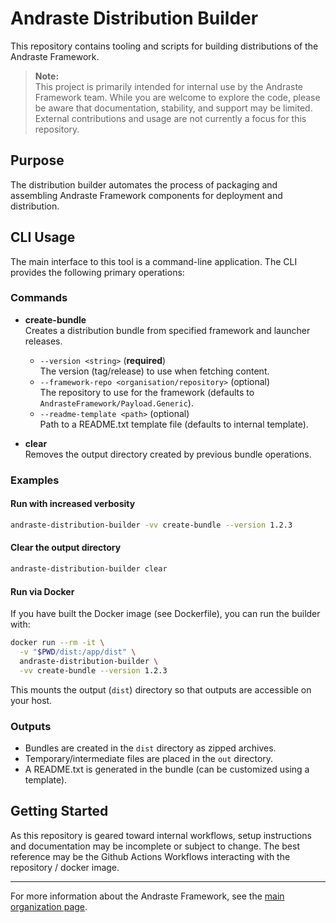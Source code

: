 # Andraste Distribution Builder

This repository contains tooling and scripts for building distributions of the Andraste Framework.

> **Note:**  
> This project is primarily intended for internal use by the Andraste Framework team. While you are welcome to explore the code, please be aware that documentation, stability, and support may be limited.  
> External contributions and usage are not currently a focus for this repository.

## Purpose

The distribution builder automates the process of packaging and assembling Andraste Framework components for deployment and distribution.

## CLI Usage

The main interface to this tool is a command-line application. The CLI provides the following primary operations:

### Commands

- **create-bundle**  
  Creates a distribution bundle from specified framework and launcher releases.
  - `--version <string>` (**required**)  
    The version (tag/release) to use when fetching content.
  - `--framework-repo <organisation/repository>` (optional)  
    The repository to use for the framework (defaults to `AndrasteFramework/Payload.Generic`).
  - `--readme-template <path>` (optional)  
    Path to a README.txt template file (defaults to internal template).

- **clear**  
  Removes the output directory created by previous bundle operations.

### Examples

#### Run with increased verbosity

```bash
andraste-distribution-builder -vv create-bundle --version 1.2.3
```

#### Clear the output directory

```bash
andraste-distribution-builder clear
```

#### Run via Docker

If you have built the Docker image (see Dockerfile), you can run the builder with:

```bash
docker run --rm -it \
  -v "$PWD/dist:/app/dist" \
  andraste-distribution-builder \
  -vv create-bundle --version 1.2.3
```

This mounts the output (`dist`) directory so that outputs are accessible on your host.

### Outputs

- Bundles are created in the `dist` directory as zipped archives.
- Temporary/intermediate files are placed in the `out` directory.
- A README.txt is generated in the bundle (can be customized using a template).

## Getting Started

As this repository is geared toward internal workflows, setup instructions and documentation may be incomplete or subject to change.
The best reference may be the Github Actions Workflows interacting with the repository / docker image.

---

For more information about the Andraste Framework, see the [main organization page](https://github.com/AndrasteFramework).
